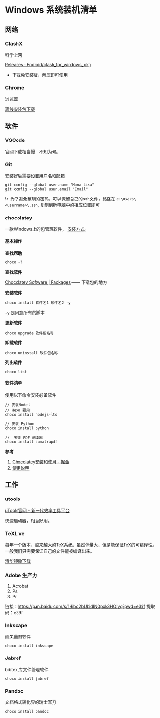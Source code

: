 # Windows 系统装机清单

## 网络

### ClashX

科学上网

[Releases · Fndroid/clash_for_windows_pkg](https://github.com/Fndroid/clash_for_windows_pkg/releases)
+ 下载免安装版，解压即可使用

### Chrome

浏览器

[离线安装包下载](https://support.google.com/chrome/answer/95346?co=GENIE.Platform%3DDesktop&hl=zh-Hans#zippy=%2Cwindows)


## 软件

### VSCode

官网下载相当慢，不知为何。

### Git

安装好后需要[设置用户名和邮箱](https://docs.github.com/zh/get-started/getting-started-with-git/setting-your-username-in-git)

```shell
git config --global user.name "Mona Lisa"
git config --global user.email "Email"
```

!> 为了避免繁琐的密码，可以保留自己的ssh文件，路径在 `C:\Users\<username>\.ssh`, 复制到新电脑中的相应位置即可


### chocolatey

一款Windows上的包管理软件， [安装方式](https://chocolatey.org/install)。

#### 基本操作

**查找帮助**

```shell
choco -?
```

**查找软件**

[Chocolatey Software | Packages](https://community.chocolatey.org/packages) —— 下载包的地方

**安装软件**

```shell
choco install 软件名1 软件名2 -y
```

`-y` 是同意所有的脚本


**更新软件**

```shell
choco upgrade 软件包名称
```

**卸载软件**

```shell
choco uninstall 软件包名称
```

**列出软件**

```shell
choco list
```

#### 软件清单
使用以下命令安装必备软件
```shell
// 安装Node：
// Hexo 要用
choco install nodejs-lts  

// 安装 Python
choco install python

//  安装 PDF 阅读器
choco install sumatrapdf
```

**参考**
1. [Chocolatey安装和使用 - 掘金](https://juejin.cn/post/6994715287178182693)
2. [使用说明](https://docs.chocolatey.org/en-us/choco/setup)

## 工作

### utools

[uTools官网 - 新一代效率工具平台](https://www.u.tools/)

快速启动器，相当好用。

### TeXLive

每年一个版本，越来越大的TeX系统。虽然体量大，但是能保证TeX的可编译性。一般我们只需要保证自己的文件能被编译出来。

[清华镜像下载](https://mirrors.tuna.tsinghua.edu.cn/CTAN/systems/texlive/Images/texlive2023-20230313.iso)

### Adobe 生产力

1. Acrobat
2. Ps
3. Pr

链接：https://pan.baidu.com/s/1Hibc2bUbidIN0pxk3HOIyg?pwd=e39f 
提取码：e39f 

### Inkscape

画矢量图软件

```shell
choco install inkscape
```
### Jabref

bibtex 库文件管理软件

```shell
choco install jabref
```

### Pandoc

文档格式转化界的瑞士军刀

```shell
choco install pandoc
```